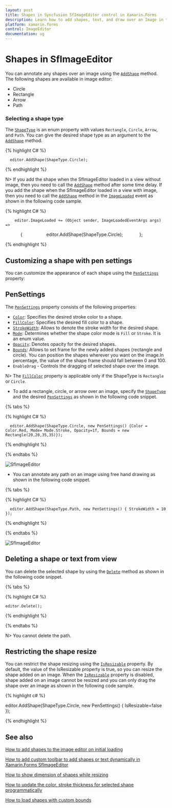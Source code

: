```yaml
---
layout: post
title: Shapes in Syncfusion SfImageEditor control in Xamarin.Forms
description: Learn how to add shapes, text, and draw over an Image in the SfImageEditor control for Xamarin.Forms platform
platform: xamarin.forms
control: ImageEditor
documentation: ug
---
```


# Shapes in SfImageEditor

You can annotate any shapes over an image using the [`AddShape`](https://help.syncfusion.com/cr/xamarin/Syncfusion.SfImageEditor.XForms.SfImageEditor.html#Syncfusion_SfImageEditor_XForms_SfImageEditor_AddShape_Syncfusion_SfImageEditor_XForms_ShapeType_Syncfusion_SfImageEditor_XForms_PenSettings_) method. The following shapes are available in image editor:

* Circle
* Rectangle
* Arrow
* Path

### Selecting a shape type

The [`ShapeType`](https://help.syncfusion.com/cr/xamarin/Syncfusion.SfImageEditor.XForms.ShapeType.html) is an enum property with values `Rectangle`, `Circle`, `Arrow`, and `Path`. You can give the desired shape type as an argument to the [`AddShape`](https://help.syncfusion.com/cr/xamarin/Syncfusion.SfImageEditor.XForms.SfImageEditor.html#Syncfusion_SfImageEditor_XForms_SfImageEditor_AddShape_Syncfusion_SfImageEditor_XForms_ShapeType_Syncfusion_SfImageEditor_XForms_PenSettings_) method.

{% highlight C# %}

      editor.AddShape(ShapeType.Circle);

{% endhighlight %}

N> If you add the shape when the SfImageEditor loaded in a view without image, then you need to call the [`AddShape`](https://help.syncfusion.com/cr/xamarin/Syncfusion.SfImageEditor.XForms.SfImageEditor.html#Syncfusion_SfImageEditor_XForms_SfImageEditor_AddShape_Syncfusion_SfImageEditor_XForms_ShapeType_Syncfusion_SfImageEditor_XForms_PenSettings_) method after some time delay. If you add the shape when the SfImageEditor loaded in a view with image, then you need to call the [`AddShape`](https://help.syncfusion.com/cr/xamarin/Syncfusion.SfImageEditor.XForms.SfImageEditor.html#Syncfusion_SfImageEditor_XForms_SfImageEditor_AddShape_Syncfusion_SfImageEditor_XForms_ShapeType_Syncfusion_SfImageEditor_XForms_PenSettings_) method in the [`ImageLoaded`](https://help.syncfusion.com/cr/xamarin/Syncfusion.SfImageEditor.XForms.SfImageEditor.html#Syncfusion_SfImageEditor_XForms_SfImageEditor_ImageLoaded) event as shown in the following code sample.

{% highlight C# %}

        editor.ImageLoaded += (Object sender, ImageLoadedEventArgs args) =>
            {
                  editor.AddShape(ShapeType.Circle);
            };

{% endhighlight %}

## Customizing a shape with pen settings

You can customize the appearance of each shape using the [`PenSettings`](https://help.syncfusion.com/cr/xamarin/Syncfusion.SfImageEditor.XForms.PenSettings.html) property:

## PenSettings

The [`PenSettings`](https://help.syncfusion.com/cr/xamarin/Syncfusion.SfImageEditor.XForms.PenSettings.html) property consists of the following properties:

* [`Color`](https://help.syncfusion.com/cr/xamarin/Syncfusion.SfImageEditor.XForms.PenSettings.html#Syncfusion_SfImageEditor_XForms_PenSettings_Color): Specifies the desired stroke color to a shape.
* [`FillColor`](https://help.syncfusion.com/cr/xamarin/Syncfusion.SfImageEditor.XForms.PenSettings.html#Syncfusion_SfImageEditor_XForms_PenSettings_FillColor): Specifies the desired fill color to a shape.
* [`StrokeWidth`](https://help.syncfusion.com/cr/xamarin/Syncfusion.SfImageEditor.XForms.PenSettings.html#Syncfusion_SfImageEditor_XForms_PenSettings_StrokeWidth): Allows to denote the stroke width for the desired shape.
* [`Mode`](https://help.syncfusion.com/cr/xamarin/Syncfusion.SfImageEditor.XForms.PenSettings.html#Syncfusion_SfImageEditor_XForms_PenSettings_Mode): Determines whether the shape color mode is `Fill` or `Stroke`. It is an enum value.
* [`Opacity`](https://help.syncfusion.com/cr/xamarin/Syncfusion.SfImageEditor.XForms.PenSettings.html#Syncfusion_SfImageEditor_XForms_PenSettings_Opacity): Denotes opacity for the desired shapes.
* [`Bounds`](https://help.syncfusion.com/cr/xamarin/Syncfusion.SfImageEditor.XForms.PenSettings.html#Syncfusion_SfImageEditor_XForms_PenSettings_Bounds): Allows to set frame for the newly added shapes (rectangle and circle). You can position the shapes wherever you want on the image.In percentage, the value of the shape frame should fall between 0 and 100.
* `EnableDrag` - Controls the dragging of selected shape over the image.

N> The [`FillColor`](https://help.syncfusion.com/cr/xamarin/Syncfusion.SfImageEditor.XForms.PenSettings.html#Syncfusion_SfImageEditor_XForms_PenSettings_FillColor) property is applicable only if the ShapeType is `Rectangle` or `Circle`.

* To add a rectangle, circle, or arrow over an image, specify the [`ShapeType`](https://help.syncfusion.com/cr/xamarin/Syncfusion.SfImageEditor.XForms.ShapeType.html) and the desired [`PenSettings`](https://help.syncfusion.com/cr/xamarin/Syncfusion.SfImageEditor.XForms.PenSettings.html) as shown in the following code snippet.

{% tabs %}

{% highlight C# %}

      editor.AddShape(ShapeType.Circle, new PenSettings() {Color = Color.Red, Mode= Mode.Stroke, Opacity=1f, Bounds = new Rectangle(20,20,35,35)});

{% endhighlight %}

{% endtabs %}

![SfImageEditor](ImageEditor_images/shapes.jpg)

* You can annotate any path on an image using free hand drawing as shown in the following code snippet.

{% tabs %}

{% highlight C# %}

      editor.AddShape(ShapeType.Path, new PenSettings() { StrokeWidth = 10 });

{% endhighlight %}

{% endtabs %}

![SfImageEditor](ImageEditor_images/path.jpg)

## Deleting a shape or text from view

You can delete the selected shape by using the [`Delete`](https://help.syncfusion.com/cr/xamarin/Syncfusion.SfImageEditor.XForms.SfImageEditor.html#Syncfusion_SfImageEditor_XForms_SfImageEditor_Delete) method as shown in the following code snippet.


{% tabs %}

{% highlight C# %}

    editor.Delete();

{% endhighlight %}

{% endtabs %}

N> You cannot delete the path.

## Restricting the shape resize

You can restrict the shape resizing using the [`IsResizable`](https://help.syncfusion.com/cr/xamarin/Syncfusion.SfImageEditor.XForms.PenSettings.html#Syncfusion_SfImageEditor_XForms_PenSettings_IsResizable) property. By default, the value of the IsResizable property is true, so you can resize the shape added on an image. When the [`IsResizable`](https://help.syncfusion.com/cr/xamarin/Syncfusion.SfImageEditor.XForms.PenSettings.html#Syncfusion_SfImageEditor_XForms_PenSettings_IsResizable) property is disabled, shape added on an image cannot be resized and you can only drag the shape over an image as shown in the following code sample.

{% highlight c# %}

 editor.AddShape(ShapeType.Circle, new PenSettings() { IsResizable=false });

{% endhighlight %}

## See also

[How to add shapes to the image editor on initial loading](https://www.syncfusion.com/kb/11273/how-to-add-shapes-to-the-xamarin-forms-image-editor-on-initial-loading)

[How to add custom toolbar to add shapes or text dynamically in Xamarin.Forms SfImageEditor](https://www.syncfusion.com/kb/10621/how-to-add-custom-toolbar-to-add-shapes-or-text-dynamically-in-xamarin-forms-sfimageeditor)

[How to show dimension of shapes while resizing](https://www.syncfusion.com/kb/8880/how-to-show-dimension-of-shapes-while-resizing)

[How to update the color, stroke thickness for selected shape programmatically](https://www.syncfusion.com/kb/8870/how-to-update-the-color-stroke-thickness-for-selected-shape-programmatically)

[How to load shapes with custom bounds](https://www.syncfusion.com/kb/8857/how-to-load-shapes-with-custom-bounds)
